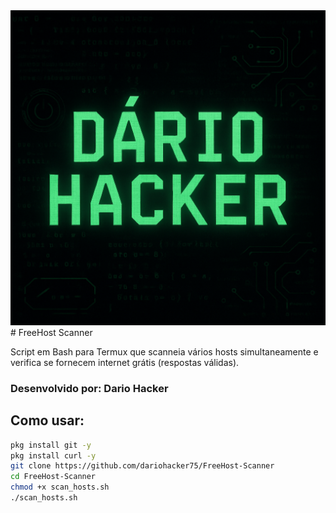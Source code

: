 <img src="dariohacker.png" alt="Imagem">
# FreeHost Scanner

Script em Bash para Termux que scanneia vários hosts simultaneamente e verifica se fornecem internet grátis (respostas válidas).

### Desenvolvido por: Dario Hacker

## Como usar:

```bash
pkg install git -y
pkg install curl -y
git clone https://github.com/dariohacker75/FreeHost-Scanner
cd FreeHost-Scanner
chmod +x scan_hosts.sh
./scan_hosts.sh
